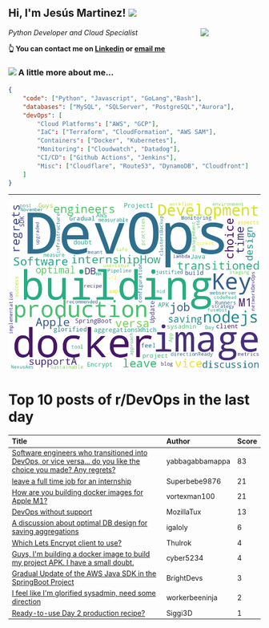 <!--
**jmartinezl/jmartinezl** is a ✨ _special_ ✨ repository because its `README.md` (this file) appears on your GitHub profile.

Here are some ideas to get you started:

- 🔭 I’m currently working on ...
- 🌱 I’m currently learning ...
- 👯 I’m looking to collaborate on ...
- 🤔 I’m looking for help with ...
- 💬 Ask me about ...
- 📫 How to reach me: ...
- 😄 Pronouns: ...
- ⚡ Fun fact: ...
-->

<h2>Hi, I'm Jesús Martinez! <img src="https://media.giphy.com/media/WUlplcMpOCEmTGBtBW/giphy.gif" width="30"> </h2>
<img align='right' src="https://media.giphy.com/media/NytMLKyiaIh6VH9SPm/giphy.gif" width="120">
<p><em>Python Developer and Cloud Specialist
</em></p>

**👆 You can contact me on [Linkedin](https://www.linkedin.com/in/jes%C3%BAs-martinez-2b7b10104/) or [email me](mailto:jesus.mtz.lorenzo@gmail.com)**

### <img src="https://media.giphy.com/media/VgCDAzcKvsR6OM0uWg/giphy.gif" width="50"> A little more about me...  

```json
{
    "code": ["Python", "Javascript", "GoLang","Bash"],
    "databases": ["MySQL", "SQLServer", "PostgreSQL","Aurora"],
    "devOps": [
        "Cloud Platforms": ["AWS", "GCP"],
        "IaC": ["Terraform", "CloudFormation", "AWS SAM"],
        "Containers": ["Docker", "Kubernetes"],
        "Monitoring": ["Cloudwatch", "Datadog"],
        "CI/CD": ["Github Actions", "Jenkins"],
        "Misc": ["Cloudflare", "Route53", "DynamoDB", "Cloudfront"]
    ]
}
```
---

![Wordcloud](./cloud.png)

# Top 10 posts of r/DevOps in the last day

| Title | Author | Score |
|:---|:---|:---|
| [Software engineers who transitioned into DevOps, or vice versa... do you like the choice you made? Any regrets?](https://www.reddit.com/r/devops/comments/y7khf2/software_engineers_who_transitioned_into_devops/) | yabbagabbamappa | 83 |
| [leave a full time job for an internship](https://www.reddit.com/r/devops/comments/y7f0q1/leave_a_full_time_job_for_an_internship/) | Superbebe9876 | 21 |
| [How are you building docker images for Apple M1?](https://www.reddit.com/r/devops/comments/y75ouj/how_are_you_building_docker_images_for_apple_m1/) | vortexman100 | 21 |
| [DevOps without support](https://www.reddit.com/r/devops/comments/y7eree/devops_without_support/) | MozillaTux | 13 |
| [A discussion about optimal DB design for saving aggregations](https://www.reddit.com/r/devops/comments/y7apj3/a_discussion_about_optimal_db_design_for_saving/) | igaloly | 6 |
| [Which Lets Encrypt client to use?](https://www.reddit.com/r/devops/comments/y807h3/which_lets_encrypt_client_to_use/) | Thulrok | 4 |
| [Guys, I'm building a docker image to build my project APK. I have a small doubt.](https://www.reddit.com/r/devops/comments/y7d3ku/guys_im_building_a_docker_image_to_build_my/) | cyber5234 | 4 |
| [Gradual Update of the AWS Java SDK in the SpringBoot Project](https://www.reddit.com/r/devops/comments/y7ylw0/gradual_update_of_the_aws_java_sdk_in_the/) | BrightDevs | 3 |
| [I feel like I'm glorified sysadmin, need some direction](https://www.reddit.com/r/devops/comments/y7y0sj/i_feel_like_im_glorified_sysadmin_need_some/) | workerbeeninja | 2 |
| [Ready-to-use Day 2 production recipe?](https://www.reddit.com/r/devops/comments/y7ieb6/readytouse_day_2_production_recipe/) | Siggi3D | 1 |
